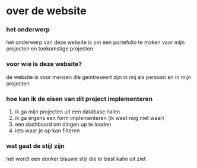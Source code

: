 # over de website

### het onderwerp

het onderwerp van deze website is om een portefolio te maken voor mijn projecten en toekomstige projecten
### voor wie is deze website?

de website is voor mensen die geintreseert zijn in mij als persoon en in mijn projecten
### hoe kan ik de eisen van dit project implementeren

1. ik ga mijn projecten uit een database halen
2. ik ga ergens een form implementeren (ik weet nog niet waar)
3. een dashboard om dingen up te loaden
4. iets waar je op kan filteren
### wat gaat de stijl zijn

het wordt een donker blauwe stijl die er best kalm uit ziet